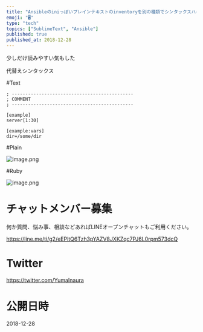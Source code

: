 ```yaml
---
title: "Ansibleのiniっぽいプレインテキストのinventoryを別の種類でシンタックスハイライトしてみる"
emoji: "🖥"
type: "tech"
topics: ["SublimeText", "Ansible"]
published: true
published_at: 2018-12-28
---
```


少しだけ読みやすい気もした

代替えシンタックス

#Text

```
; ---------------------------------------------
; COMMENT
; ---------------------------------------------

[example]
server[1:30]

[example:vars]
dir=/some/dir
```

#Plain

![image.png](https://qiita-image-store.s3.amazonaws.com/0/89618/90ecbb81-040d-fc1e-8103-639cd5d92d14.png)

#Ruby

![image.png](https://qiita-image-store.s3.amazonaws.com/0/89618/da810bcb-ab72-e901-425d-75a5f1c7a361.png)








<!-- Update From Qiita API -->

# チャットメンバー募集


何か質問、悩み事、相談などあればLINEオープンチャットもご利用ください。

https://line.me/ti/g2/eEPltQ6Tzh3pYAZV8JXKZqc7PJ6L0rpm573dcQ





# Twitter


https://twitter.com/YumaInaura


<!-- Update From Qiita API -->



# 公開日時

2018-12-28
